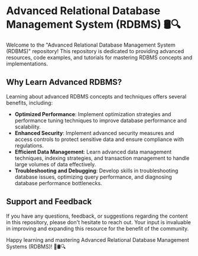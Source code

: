 # Advanced Relational Database Management System (RDBMS) 🛢️🔍

Welcome to the "Advanced Relational Database Management System (RDBMS)" repository! This repository is dedicated to providing advanced resources, code examples, and tutorials for mastering RDBMS concepts and implementations.

## Why Learn Advanced RDBMS?
Learning about advanced RDBMS concepts and techniques offers several benefits, including:
- **Optimized Performance**: Implement optimization strategies and performance tuning techniques to improve database performance and scalability.
- **Enhanced Security**: Implement advanced security measures and access controls to protect sensitive data and ensure compliance with regulations.
- **Efficient Data Management**: Learn advanced data management techniques, indexing strategies, and transaction management to handle large volumes of data effectively.
- **Troubleshooting and Debugging**: Develop skills in troubleshooting database issues, optimizing query performance, and diagnosing database performance bottlenecks.

## Support and Feedback
If you have any questions, feedback, or suggestions regarding the content in this repository, please don't hesitate to reach out. Your input is invaluable in improving and expanding this resource for the benefit of the community.

Happy learning and mastering Advanced Relational Database Management Systems (RDBMS)! 🎉🛢️🔍

